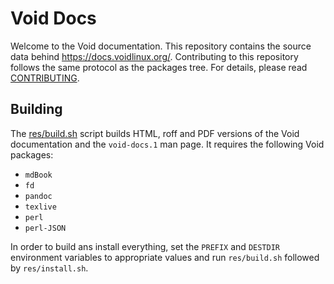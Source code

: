 # Void Docs

Welcome to the Void documentation. This repository contains the source data
behind <https://docs.voidlinux.org/>. Contributing to this repository follows
the same protocol as the packages tree. For details, please read
[CONTRIBUTING](./CONTRIBUTING.md).

## Building

The [res/build.sh](./res/build.sh) script builds HTML, roff and PDF versions of
the Void documentation and the `void-docs.1` man page. It requires the following
Void packages:

- `mdBook`
- `fd`
- `pandoc`
- `texlive`
- `perl`
- `perl-JSON`

In order to build ans install everything, set the `PREFIX` and `DESTDIR`
environment variables to appropriate values and run `res/build.sh` followed by
`res/install.sh`.
